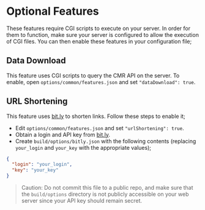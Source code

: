 # Optional Features

These features require CGI scripts to execute on your server. In order for them
to function, make sure your server is configured to allow the execution of
CGI files. You can then enable these features in your configuration file;

## Data Download

This feature uses CGI scripts to query the CMR API on the server. To enable,
open `options/common/features.json` and set `"dataDownload": true`.

## URL Shortening

This feature uses
[bit.ly](http://bit.ly) to shorten links. Follow these steps to enable it;

* Edit `options/common/features.json` and set `"urlShortening": true`.
* Obtain a login and API key from [bit.ly](http://bit.ly).
* Create `build/options/bitly.json` with the following contents (replacing `your_login` and `your_key` with the appropriate values);

```json
{
  "login": "your_login",
  "key": "your_key"
}
```

> Caution: Do not commit this file to a public repo, and make sure that the `build/options` directory is not publicly accessible on your web server since your API key should remain secret.
